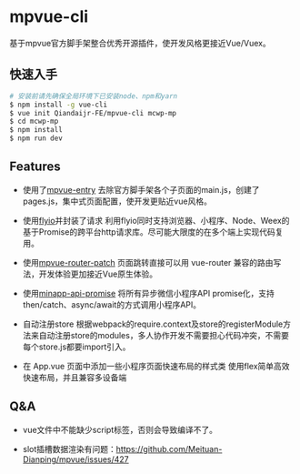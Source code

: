 # mpvue-cli
基于mpvue官方脚手架整合优秀开源插件，使开发风格更接近Vue/Vuex。

## 快速入手

``` bash
# 安装前请先确保全局环境下已安装node、npm和yarn
$ npm install -g vue-cli
$ vue init Qiandaijr-FE/mpvue-cli mcwp-mp
$ cd mcwp-mp
$ npm install
$ npm run dev
```

## Features

* 使用了[mpvue-entry](https://github.com/F-loat/mpvue-entry)
去除官方脚手架各个子页面的main.js，创建了pages.js，集中式页面配置，使开发更贴近vue风格。

* 使用[flyio](https://github.com/wendux/fly)并封装了请求
利用flyio同时支持浏览器、小程序、Node、Weex的基于Promise的跨平台http请求库。尽可能大限度的在多个端上实现代码复用。

* 使用[mpvue-router-patch](https://github.com/F-loat/mpvue-router-patch)
页面跳转直接可以用 vue-router 兼容的路由写法，开发体验更加接近Vue原生体验。

* 使用[minapp-api-promise](https://github.com/bigmeow/minapp-api-promise)
将所有异步微信小程序API promise化，支持then/catch、async/await的方式调用小程序API。

* 自动注册store
根据webpack的require.context及store的registerModule方法来自动注册store的modules，多人协作开发不需要担心代码冲突，不需要每个store.js都要import引入。

* 在 App.vue 页面中添加一些小程序页面快速布局的样式类
使用flex简单高效快速布局，并且兼容多设备端


## Q&A

* vue文件中不能缺少script标签，否则会导致编译不了。

* slot插槽数据渲染有问题：https://github.com/Meituan-Dianping/mpvue/issues/427

